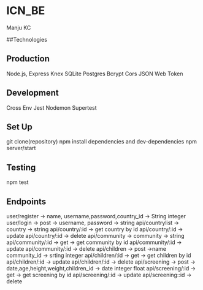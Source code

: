 # ICN_BE
Manju KC

##Technologies

## Production
Node.js, Express Knex SQLite Postgres Bcrypt Cors JSON Web Token

## Development
Cross Env Jest Nodemon Supertest

## Set Up
git clone(repository)
npm install dependencies and dev-dependencies
npm server/start

## Testing
npm test

## Endpoints
user/register -> name, username,password,country_id -> String integer
user/login -> post -> username, password -> string
api/countrylist -> country -> string
api/country/:id -> get country by id
api/country/:id -> update
api/country/:id -> delete
api/community -> community -> string
api/community/:id -> get -> get community by id
api/community/:id -> update
api/community/:id -> delete
api/children -> post ->name community_id -> srting integer
api/children/:id -> get -> get children by id
api/children/:id ->  update
api/children/:id -> delete
api/screening -> post -> date,age,height,weight,children_id -> date integer float
api/screening/:id -> get -> get screening by id
api/screening/:id -> update 
api/screening::id -> delete





